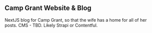 ## Camp Grant Website & Blog

NextJS blog for Camp Grant, so that the wife has a home for all of her posts.
CMS - TBD. Likely Strapi or Contentful.
